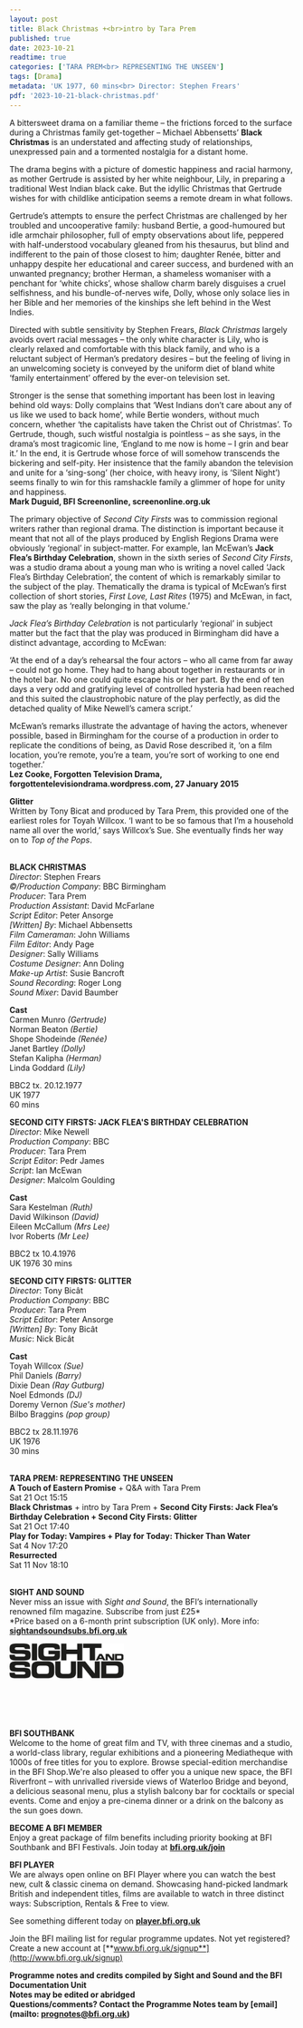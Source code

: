```yaml
---
layout: post
title: Black Christmas +<br>intro by Tara Prem
published: true
date: 2023-10-21
readtime: true
categories: ['TARA PREM<br> REPRESENTING THE UNSEEN']
tags: [Drama]
metadata: 'UK 1977, 60 mins<br> Director: Stephen Frears'
pdf: '2023-10-21-black-christmas.pdf'
---
```


A bittersweet drama on a familiar theme – the frictions forced to the surface during a Christmas family get-together – Michael Abbensetts’ **Black Christmas** is an understated and affecting study of relationships, unexpressed pain and a tormented nostalgia for a distant home.

The drama begins with a picture of domestic happiness and racial harmony, as mother Gertrude is assisted by her white neighbour, Lily, in preparing a traditional West Indian black cake. But the idyllic Christmas that Gertrude wishes for with childlike anticipation seems a remote dream in what follows.

Gertrude’s attempts to ensure the perfect Christmas are challenged by her troubled and uncooperative family: husband Bertie, a good-humoured but idle armchair philosopher, full of empty observations about life, peppered with half-understood vocabulary gleaned from his thesaurus, but blind and indifferent to the pain of those closest to him; daughter Renée, bitter and unhappy despite her educational and career success, and burdened with an unwanted pregnancy; brother Herman, a shameless womaniser with a penchant for ‘white chicks’, whose shallow charm barely disguises a cruel selfishness, and his bundle-of-nerves wife, Dolly, whose only solace lies in her Bible and her memories of the kinships she left behind in the West Indies.

Directed with subtle sensitivity by Stephen Frears, _Black Christmas_ largely avoids overt racial messages – the only white character is Lily, who is clearly relaxed and comfortable with this black family, and who is a reluctant subject of Herman’s predatory desires – but the feeling of living in an unwelcoming society is conveyed by the uniform diet of bland white ‘family entertainment’ offered by the ever-on television set.

Stronger is the sense that something important has been lost in leaving behind old ways: Dolly complains that ‘West Indians don’t care about any of us like we used to back home’, while Bertie wonders, without much concern, whether ‘the capitalists have taken the Christ out of Christmas’. To Gertrude, though, such wistful nostalgia is pointless – as she says, in the drama’s most tragicomic line, ‘England to me now is home – I grin and bear it.’ In the end, it is Gertrude whose force of will somehow transcends the bickering and self-pity. Her insistence that the family abandon the television and unite for a ‘sing-song’ (her choice, with heavy irony, is ‘Silent Night’) seems finally to win for this ramshackle family a glimmer of hope for unity and happiness.  
**Mark Duguid, BFI Screenonline, screenonline.org.uk**  

The primary objective of _Second City Firsts_ was to commission regional writers rather than regional drama. The distinction is important because it meant that not all of the plays produced by English Regions Drama were obviously ‘regional’ in subject-matter. For example, Ian McEwan’s **Jack Flea’s Birthday Celebration**, shown in the sixth series of _Second City Firsts_, was a studio drama about a young man who is writing a novel called ‘Jack Flea’s Birthday Celebration’, the content of which is remarkably similar to the subject of the play. Thematically the drama is typical of McEwan’s first collection of short stories, _First Love, Last Rites_ (1975) and McEwan, in fact, saw the play as ‘really belonging in that volume.’

_Jack Flea’s Birthday Celebration_ is not particularly ‘regional’ in subject matter but the fact that the play was produced in Birmingham did have a distinct advantage, according to McEwan:

‘At the end of a day’s rehearsal the four actors – who all came from far away – could not go home. They had to hang about together in restaurants or in the hotel bar. No one could quite escape his or her part. By the end of ten days a very odd and gratifying level of controlled hysteria had been reached and this suited the claustrophobic nature of the play perfectly, as did the detached quality of Mike Newell’s camera script.’

McEwan’s remarks illustrate the advantage of having the actors, whenever possible, based in Birmingham for the course of a production in order to replicate the conditions of being, as David Rose described it, ‘on a film location, you’re remote, you’re a team, you’re sort of working to one end together.’  
**Lez Cooke, Forgotten Television Drama, forgottentelevisiondrama.wordpress.com,  27 January 2015**  

**Glitter**  
Written by Tony Bicat and produced by Tara Prem, this provided one of the earliest roles for Toyah Willcox. ‘I want to be so famous that I’m a household name all over the world,’ says Willcox’s Sue. She eventually finds her way on to _Top of the Pops_.  
<br>

**BLACK CHRISTMAS**  
_Director_: Stephen Frears  
_©/Production Company_: BBC Birmingham  
_Producer_: Tara Prem  
_Production Assistant_: David McFarlane  
_Script Editor_: Peter Ansorge  
_[Written] By_: Michael Abbensetts  
_Film Cameraman_: John Williams  
_Film Editor_: Andy Page  
_Designer_: Sally Williams  
_Costume Designer_: Ann Doling  
_Make-up Artist_: Susie Bancroft  
_Sound Recording_: Roger Long  
_Sound Mixer_: David Baumber  

**Cast**   
Carmen Munro _(Gertrude)_  
Norman Beaton _(Bertie)_  
Shope Shodeinde _(Renée)_  
Janet Bartley _(Dolly)_  
Stefan Kalipha _(Herman)_  
Linda Goddard _(Lily)_  

BBC2 tx. 20.12.1977  
UK 1977  
60 mins  

**SECOND CITY FIRSTS: JACK FLEA'S BIRTHDAY CELEBRATION**  
_Director_: Mike Newell  
_Production Company_: BBC  
_Producer_: Tara Prem  
_Script Editor_: Pedr James  
_Script_: Ian McEwan  
_Designer_: Malcolm Goulding  

**Cast**  
Sara Kestelman _(Ruth)_  
David Wilkinson _(David)_  
Eileen McCallum _(Mrs Lee)_  
Ivor Roberts _(Mr Lee)_  

BBC2 tx 10.4.1976  
UK 1976
30 mins  

**SECOND CITY FIRSTS: GLITTER**  
_Director_: Tony Bicât  
_Production Company_: BBC  
_Producer_: Tara Prem  
_Script Editor_: Peter Ansorge  
_[Written] By_: Tony Bicât  
_Music_: Nick Bicât  

**Cast**    
Toyah Willcox _(Sue)_  
Phil Daniels _(Barry)_  
Dixie Dean _(Ray Gutburg)_  
Noel Edmonds _(DJ)_  
Doremy Vernon _(Sue's mother)_  
Bilbo Braggins _(pop group)_  

BBC2 tx 28.11.1976  
UK 1976  
30 mins  
<br>

**TARA PREM: REPRESENTING THE UNSEEN**  
**A Touch of Eastern Promise** + Q&A with Tara Prem  
Sat 21 Oct 15:15  
**Black Christmas** + intro by Tara Prem + **Second City Firsts: Jack Flea’s Birthday Celebration + Second City Firsts: Glitter**  
Sat 21 Oct 17:40  
**Play for Today: Vampires + Play for Today: Thicker Than Water**  
Sat 4 Nov 17:20  
**Resurrected**  
Sat 11 Nov 18:10  
<br>

**SIGHT AND SOUND**<br>
Never miss an issue with _Sight and Sound_, the BFI’s internationally renowned film magazine. Subscribe from just £25*<br>
*Price based on a 6-month print subscription (UK only). More info: [**sightandsoundsubs.bfi.org.uk**](https://sightandsoundsubs.bfi.org.uk/subscribe)

<img style="float: left;" src="/img/sight-and-sound.jpg" width="40%" height="40%"><br><br><br><br><br><br><br><br>

**BFI SOUTHBANK**  
Welcome to the home of great film and TV, with three cinemas and a studio, a world-class library, regular exhibitions and a pioneering Mediatheque with 1000s of free titles for you to explore. Browse special-edition merchandise in the BFI Shop.We&#39;re also pleased to offer you a unique new space, the BFI Riverfront – with unrivalled riverside views of Waterloo Bridge and beyond, a delicious seasonal menu, plus a stylish balcony bar for cocktails or special events. Come and enjoy a pre-cinema dinner or a drink on the balcony as the sun goes down.  

**BECOME A BFI MEMBER**  
Enjoy a great package of film benefits including priority booking at BFI Southbank and BFI Festivals. Join today at [**bfi.org.uk/join**](http://www.bfi.org.uk/join)  

**BFI PLAYER**  
 We are always open online on BFI Player where you can watch the best new, cult &amp; classic cinema on demand. Showcasing hand-picked landmark British and independent titles, films are available to watch in three distinct ways: Subscription, Rentals &amp; Free to view.  

See something different today on [**player.bfi.org.uk**](https://player.bfi.org.uk)  

Join the BFI mailing list for regular programme updates. Not yet registered? Create a new account at [**www.bfi.org.uk/signup**](http://www.bfi.org.uk/signup)

**Programme notes and credits compiled by Sight and Sound and the BFI Documentation Unit  
Notes may be edited or abridged  
Questions/comments? Contact the Programme Notes team by [email](mailto: prognotes@bfi.org.uk)**

<!--stackedit_data:
eyJoaXN0b3J5IjpbMTY1NTY0MDc1M119
-->